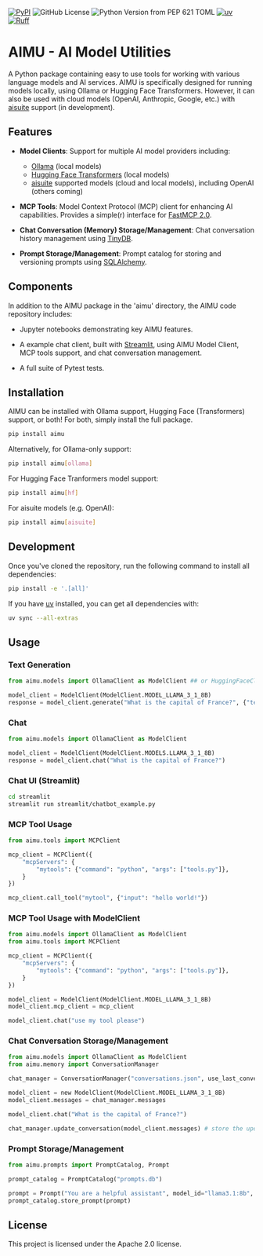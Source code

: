 [![PyPI](https://img.shields.io/pypi/v/aimu)](https://pypi.org/project/aimu/) ![GitHub License](https://img.shields.io/github/license/saxman/genscai) ![Python Version from PEP 621 TOML](https://img.shields.io/python/required-version-toml?tomlFilePath=https%3A%2F%2Fraw.githubusercontent.com%2Fsaxman%2Faimu%2Frefs%2Fheads%2Fmain%2Fpyproject.toml) [![uv](https://img.shields.io/endpoint?url=https://raw.githubusercontent.com/astral-sh/uv/main/assets/badge/v0.json)](https://github.com/astral-sh/uv) [![Ruff](https://img.shields.io/endpoint?url=https://raw.githubusercontent.com/astral-sh/ruff/main/assets/badge/v2.json)](https://github.com/astral-sh/ruff)

# AIMU - AI Model Utilities

A Python package containing easy to use tools for working with various language models and AI services. AIMU is specifically designed for running models locally, using Ollama or Hugging Face Transformers. However, it can also be used with cloud models (OpenAI, Anthropic, Google, etc.) with [aisuite](https://github.com/andrewyng/aisuite) support (in development).

## Features

-   **Model Clients**: Support for multiple AI model providers including:

    -   [Ollama](https://ollama.com/) (local models)
    -   [Hugging Face Transformers](https://huggingface.co/docs/transformers) (local models)
    -   [aisuite](https://github.com/andrewyng/aisuite) supported models (cloud and local models), including OpenAI (others coming)

-   **MCP Tools**: Model Context Protocol (MCP) client for enhancing AI capabilities. Provides a simple(r) interface for [FastMCP 2.0](https://gofastmcp.com).

-   **Chat Conversation (Memory) Storage/Management**: Chat conversation history management using [TinyDB](https://tinydb.readthedocs.io).

-   **Prompt Storage/Management**: Prompt catalog for storing and versioning prompts using [SQLAlchemy](https://www.sqlalchemy.org/).

## Components

In addition to the AIMU package in the 'aimu' directory, the AIMU code repository includes:

-   Jupyter notebooks demonstrating key AIMU features.

-   A example chat client, built with [Streamlit](https://streamlit.io/), using AIMU Model Client, MCP tools support, and chat conversation management.

-   A full suite of Pytest tests.

## Installation

AIMU can be installed with Ollama support, Hugging Face (Transformers) support, or both! For both, simply install the full package.

``` bash
pip install aimu
```

Alternatively, for Ollama-only support:

``` bash
pip install aimu[ollama]
```

For Hugging Face Tranformers model support:

``` bash
pip install aimu[hf]
```

For aisuite models (e.g. OpenAI):

``` bash
pip install aimu[aisuite]
```

## Development

Once you've cloned the repository, run the following command to install all dependencies:

``` bash
pip install -e '.[all]'
```

If you have [uv](https://docs.astral.sh/uv/) installed, you can get all dependencies with:

``` bash
uv sync --all-extras
```

## Usage

### Text Generation

``` python
from aimu.models import OllamaClient as ModelClient ## or HuggingFaceClient, or AisuiteClient

model_client = ModelClient(ModelClient.MODEL_LLAMA_3_1_8B)
response = model_client.generate("What is the capital of France?", {"temperature": 0.7})
```

### Chat

``` python
from aimu.models import OllamaClient as ModelClient

model_client = ModelClient(ModelClient.MODELS.LLAMA_3_1_8B)
response = model_client.chat("What is the capital of France?")
```

### Chat UI (Streamlit)

``` bash
cd streamlit
streamlit run streamlit/chatbot_example.py
```

### MCP Tool Usage

``` python
from aimu.tools import MCPClient

mcp_client = MCPClient({
    "mcpServers": {
        "mytools": {"command": "python", "args": ["tools.py"]},
    }
})

mcp_client.call_tool("mytool", {"input": "hello world!"})
```

### MCP Tool Usage with ModelClient

``` python
from aimu.models import OllamaClient as ModelClient
from aimu.tools import MCPClient

mcp_client = MCPClient({
    "mcpServers": {
        "mytools": {"command": "python", "args": ["tools.py"]},
    }
})

model_client = ModelClient(ModelClient.MODEL_LLAMA_3_1_8B)
model_client.mcp_client = mcp_client

model_client.chat("use my tool please")
```

### Chat Conversation Storage/Management

``` python
from aimu.models import OllamaClient as ModelClient
from aimu.memory import ConversationManager

chat_manager = ConversationManager("conversations.json", use_last_conversation=True) # loads the last saved convesation

model_client = new ModelClient(ModelClient.MODEL_LLAMA_3_1_8B)
model_client.messages = chat_manager.messages

model_client.chat("What is the capital of France?")

chat_manager.update_conversation(model_client.messages) # store the updated conversation
```

### Prompt Storage/Management

``` python
from aimu.prompts import PromptCatalog, Prompt

prompt_catalog = PromptCatalog("prompts.db")

prompt = Prompt("You are a helpful assistant", model_id="llama3.1:8b", version=1)
prompt_catalog.store_prompt(prompt)
```

## License

This project is licensed under the Apache 2.0 license.
